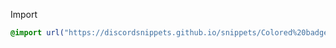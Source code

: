 Import
```css
@import url("https://discordsnippets.github.io/snippets/Colored%20badges/Colored%20badges.css")
```
